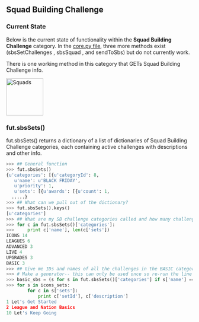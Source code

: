 ## Squad Building Challenge
### Current State
Below is the current state of functionality within the **Squad Building Challenge** category. In the [core.py file](https://github.com/futapi/fut/blob/master/fut/core.py), three more methods exist (sbsSetChallenges , sbsSquad , and sendToSbs) but do not currently work.

There is one working method in this category that GETs Squad Building Challenge info.

<img src="https://i.imgur.com/hKWXzQ2.png" alt="Squads" height = "100px"/>

### fut.sbsSets()

fut.sbsSets() returns a dictionary of a list of dictionaries of Squad Building Challenge categories, each containing active challenges with descriptions and other info. 


```python
>>> ## General function
>>> fut.sbsSets()
{u'categories': [{u'categoryId': 8,
   u'name': u'BLACK FRIDAY',
   u'priority': 1,
   u'sets': [{u'awards': [{u'count': 1,
  .....}
>>> ## What can we pull out of the dictionary?
>>> fut.sbsSets().keys()
[u'categories']
>>> ## What are my SB challenge categories called and how many challenges are within them?
>>> for c in fut.sbsSets()['categories']:
>>> 	print c['name'], len(c['sets'])
ICONS 14
LEAGUES 6
ADVANCED 3
LIVE 4
UPGRADES 3
BASIC 3
>>> ## Give me IDs and names of all the challenges in the BASIC category
>>> # Make a generator-- this can only be used once so re-run the line below each time you use the generator
>>> basic_sbs = (s for s in fut.sbsSets()['categories'] if s['name'] == 'BASIC')
>>> for s in icons_sets:                                                         
    	for c in s['sets']:
        	print c['setId'], c['description']
1 Let's Get Started
2 League and Nation Basics
10 Let's Keep Going
```

